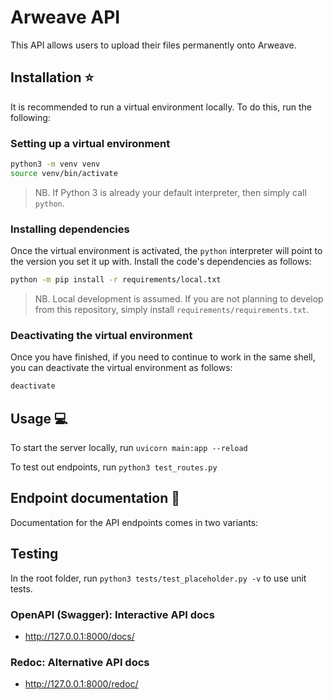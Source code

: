 # Arweave API

This API allows users to upload their files permanently onto Arweave.

## Installation :star:

It is recommended to run a virtual environment locally. To do this, run the
following:

### Setting up a virtual environment

```bash
python3 -m venv venv
source venv/bin/activate
```

> NB. If Python 3 is already your default interpreter, then simply call
> `python`.

### Installing dependencies

Once the virtual environment is activated, the `python` interpreter will point
to the version you set it up with. Install the code's dependencies as follows:

```bash
python -m pip install -r requirements/local.txt
```

> NB. Local development is assumed. If you are not planning to develop from
> this repository, simply install `requirements/requirements.txt`.

### Deactivating the virtual environment

Once you have finished, if you need to continue to work in the same shell, you
can deactivate the virtual environment as follows:

```bash
deactivate
````

## Usage :computer:

To start the server locally, run `uvicorn main:app --reload`

To test out endpoints, run `python3 test_routes.py`

## Endpoint documentation :scroll:

Documentation for the API endpoints comes in two variants:

## Testing

In the root folder, run `python3 tests/test_placeholder.py -v` to use unit tests.

### OpenAPI (Swagger): Interactive API docs

* http://127.0.0.1:8000/docs/

### Redoc: Alternative API docs

* http://127.0.0.1:8000/redoc/
